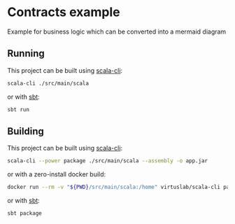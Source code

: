 # Contracts example

Example for business logic which can be converted into a mermaid diagram

## Running

This project can be built using [scala-cli](https://scala-cli.virtuslab.org/):
```sh
scala-cli ./src/main/scala
```

or with [sbt](https://www.scala-sbt.org/):
```sh
sbt run
```

## Building

This project can be built using [scala-cli](https://scala-cli.virtuslab.org/):
```sh
scala-cli --power package ./src/main/scala --assembly -o app.jar
```

or with a zero-install docker build:
```sh
docker run --rm -v "${PWD}/src/main/scala:/home" virtuslab/scala-cli package /home --power --assembly -o /home/app.jar
```

or with [sbt](https://www.scala-sbt.org/):
```sh
sbt package
```
